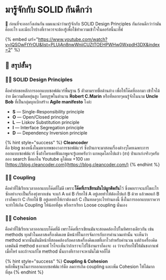 # มารู้จักกับ SOLID กันดีกว่า

💬 ก่อนที่จะออกวิ่งเล่นกัน ผมแนะนำว่ามารู้จักกับ SOLID Design Principles กันก่อนดีกว่าว่ามันคืออะไร และมีอะไรบ้างที่เราควรจะต้องรู้เพื่อใช้ทำความเข้าใจในคอร์สนี้นะฮั๊ฟ

{% embed url="https://www.youtube.com/watch?v=lQSOwFtYrOU&list=PLUjAn8nwWniiCUZtTOEHPWHw0WxpdH3DX&index=2" %}

## 🎯 สรุปสั้นๆ

### 👨‍🚀 SOLID Design Principles

คือคำย่อขอหลักการออกแบบซอฟต์แวร์พื้นฐาน 5 ตัวตามรายชื่อด้านล่าง เพื่อให้โค๊ดที่ออกมา เข้าใจได้ง่าย มีความยืดหยุ่นสูง โดยบุรุษในตำนาน **Robert C.Marin** หรือที่หลายๆคนรู้จักในนาม **Uncle Bob** ที่เป็นกลุ่มบุกเบิกสร้าง **Agile manifesto** ไงล่ะ

* **S** — Single-Responsibility principle
* **O** — Open/Closed principle
* **L** — Liskov Substitution principle
* **I** — Interface Segregation principle
* **D** — Dependency Inversion principle

{% hint style="success" %}
**Cleancoder**  
คือ blog ของหนึ่งในมหาเทพของวงการซอฟต์แวร์ ซึ่งป๋าแกจะมาสอนเรื่องต่างๆโดยเฉพาะการออกแบบซอฟต์แวร์ ซึ่งถ้าใครเคยฟังแกพูดจะรู้เลยครับว่า แกหลุดโลกไปแล้ว \(ฮา\) ป๋าแกเก่งจริงๆครับลอง search ชื่อแกใน Youtube ดูได้ผม +100 เลย  
[https://blog.cleancoder.com](https://blog.cleancoder.com/)
{% endhint %}

### 👨‍🚀 Coupling

คือคำที่ใช้เรียกเวลาออกแบบโค๊ดที่ไม่ดี เพราะ**โค๊ดที่เราเขียนมันไปผูกติดกัน**ไว้ ซึ่งพอเราจะแก้ไขอะไรซักอย่างจะเป็นเรื่องยุ่งยากเช่น จะแก้ A แต่ B เรียกใช้ A อยู่เลยทำให้ต้องไปแก้ B ด้วย แล้วพอแก้ B เราก็พบว่า C เรียกใช้ B อยู่เลยทำให้เราต้องแก้ C เป็นทอดๆอะไรทำนองนี้ ซึ่งในการออกแบบเราควรจะทำให้เกิด Coupling ให้น้อยที่สุด หรือเราเรียก Loose coupling นั่นเอง

### 👨‍🚀 Cohesion

คือคำที่ใช้เรียกเวลาออกแบบโค๊ดที่ดี เพราโค๊ดที่เราเขียนมันจะสอดคล้องไปในทิศทางเดียวกัน เช่น methods ทุกตัวในคลาสเครื่องคิดเลข มีหน้าที่ในการจัดการกับการคำนวณเท่านั้น จะเห็นว่า method พวกนั้นมันมีหน้าที่สอดคล้องกับคลาสเครื่องคิดเลขที่เอาไวสำหรับคำนวณ แต่ถ้าเครื่องคิดเลขดันมี method ชงกาแฟ ไรงี้จะเห็นว่าถ้าเราจะไปใช้งานเราก็คงจะ งง ว่าจะเรียกใช้ให้มันชงกาแฟเมื่อไหร่ และถ้าจะแก้ไข method นั้นบางทีเราอาจะหามันไม่เจอก็ได้

{% hint style="success" %}
**Coupling & Cohesion**  
หลักพื้นฐานในการออกแบบซอฟต์แวร์คือ ลดการเกิด coupling และเพิ่ม Cohesion ให้ได้มากที่สุด
{% endhint %}


